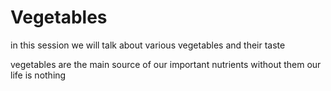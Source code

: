 # Vegetables
in this session we will talk about various 
vegetables and their taste

vegetables are the main source of our important nutrients without them our life is nothing 
